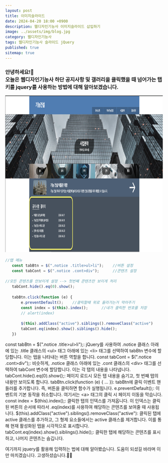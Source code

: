 ```yaml
---
layout: post
title: 이미지슬라이드
date: 2024-04-20 18:00 +0900
description: 웹디자인기능사 이미지슬라이드 삽입하기
image: ../assets/img/blog.jpg
category: 웹디자인기능사
tags: 웹디자인기능사 슬라이드 jQuery
published: true
sitemap: true
---
```




<h3>안녕하세요!🫶<br/>
오늘은 웹디자인기능사 하단 공지사항 및 갤러리을 클릭했을 때 넘어가는 탭키를 jquery를 사용하는 방법에 대해 알아보겠습니다.</h3>

<img src="/assets/img/layout02.png" alt="웹디자인" width="800" height="500" />

 ````javascript
 //탭 메뉴
    const tabBtn = $(".notice .title>ul>li");    //버튼 설정
    const tabCont = $(".notice .cont>div");      //콘텐츠 설정

//모든 콘텐츠를 안보이게 설정 --> 첫번째 콘텐츠만 보이게 처리
    tabCont.hide().eq(0).show();

    tabBtn.click(function (e) {
        e.preventDefault();    //클릭할떄 위로 올라가는거 막아주기
        const index = $(this).index();      //내가 클릭한 번호를 저장
        // alert(index)

        $(this).addClass("active").siblings().removeClass("active")
        tabCont.eq(index).show().siblings().hide();
    })
````

const tabBtn = $(".notice .title>ul>li");: jQuery를 사용하여 
.notice 클래스 아래에 있는 .title 클래스의 <ul\> 태그 아래에 있는 <li\> 태그를 선택하여 tabBtn 변수에 할당합니다. 이는 탭을 나타내는 버튼 역할을 합니다.
const tabCont = $(".notice .cont>div");: 비슷하게, .notice 클래스 아래에 있는 
.cont 클래스의 <div\> 태그를 선택하여 tabCont 변수에 할당합니다. 이는 각 탭의 내용을 나타냅니다.
tabCont.hide().eq(0).show();: 페이지 로드시 모든 탭 내용을 숨기고, 첫 번째 탭의 내용만 보이도록 합니다.
tabBtn.click(function (e) { ... }): tabBtn에 클릭 이벤트 핸들러를 추가합니다. 즉, 버튼을 클릭하면 함수가 실행됩니다.
e.preventDefault();: 이벤트의 기본 동작을 취소합니다. 여기서는 <a\> 태그의 클릭 시 페이지 이동을 막습니다.
const index = $(this).index();: 클릭한 탭의 인덱스를 가져옵니다. 
이 인덱스는 클릭된 버튼의 순서에 따라서 .eq(index)를 사용하여 해당하는 콘텐츠를 보여줄 때 사용됩니다.
$(this).addClass("active").siblings().removeClass("active"): 클릭된 탭에 active 클래스를 추가하고, 
그 형제 요소들에서는 active 클래스를 제거합니다. 이를 통해 현재 활성화된 탭을 시각적으로 표시합니다.
tabCont.eq(index).show().siblings().hide();: 클릭한 탭에 해당하는 콘텐츠를 표시하고, 나머지 콘텐츠는 숨깁니다.

여기까지 jquery를 활용해 입력하는 법에 대해 알아봤습니다.
도움이 되셨길 바라며 이만 마치겠습니다.
고생하셨습니다.🫶😊




                 